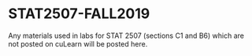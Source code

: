 # STAT2507-FALL2019

Any materials used in labs for STAT 2507 (sections C1 and B6) which are not posted on cuLearn will be posted here.
